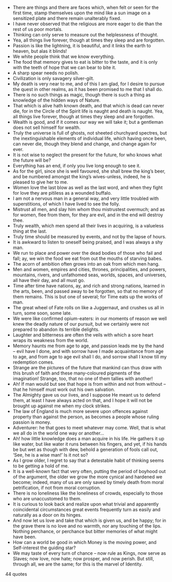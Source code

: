  - There are things and there are faces which, when felt or seen for the first time, stamp themselves upon the mind like a sun image on a sensitized plate and there remain unalterably fixed.
 - I have never observed that the religious are more eager to die than the rest of us poor mortals.
 - Thinking can only serve to measure out the helplessness of thought.
 - Yea, all things live forever, though at times they sleep and are forgotten.
 - Passion is like the lightning, it is beautiful, and it links the earth to heaven, but alas it blinds!
 - We white people think that we know everything.
 - The food that memory gives to eat is bitter to the taste, and it is only with the teeth of hope that we can bear to bite it.
 - A sharp spear needs no polish.
 - Civilization is only savagery silver-gilt.
 - My death is very near to me, and of this I am glad, for I desire to pursue the quest in other realms, as it has been promised to me that I shall do.
 - There is no such things as magic, though there is such a thing as knowledge of the hidden ways of Nature.
 - That which is alive hath known death, and that which is dead can never die, for in the Circle of the Spirit life is naught and death is naught. Yea, all things live forever, though at times they sleep and are forgotten.
 - Wealth is good, and if it comes our way we will take it; but a gentleman does not sell himself for wealth.
 - Truly the universe is full of ghosts, not sheeted churchyard spectres, but the inextinguishable elements of individual life, which having once been, can never die, though they blend and change, and change again for ever.
 - It is not wise to neglect the present for the future, for who knows what the future will be?
 - Everything has an end, if only you live long enough to see it.
 - As for the girl, since she is well favoured, she shall brew the king’s beer, and be numbered amongst the king’s wives-unless, indeed, he is pleased to give her to me.
 - Women love the last blow as well as the last word, and when they fight for love they are pitiless as a wounded buffalo.
 - I am not a nervous man in a general way, and very little troubled with superstitions, of which I have lived to see the folly.
 - Mistrust all men, and slay him whom thou mistrustest overmuch; and as for women, flee from them, for they are evil, and in the end will destroy thee.
 - Truly wealth, which men spend all their lives in acquiring, is a valueless thing at the last.
 - Truly time should be measured by events, and not by the lapse of hours.
 - It is awkward to listen to oneself being praised, and I was always a shy man.
 - We run to place and power over the dead bodies of those who fail and fall; ay, we win the food we eat from out the mouths of starving babes.
 - The acorn of ambition often grows into an oak from which men hang.
 - Men and women, empires and cities, thrones, principalities, and powers, mountains, rivers, and unfathomed seas, worlds, spaces, and universes, all have their day, and all must go.
 - Time after time have nations, ay, and rich and strong nations, learned in the arts, been, and passed away to be forgotten, so that no memory of them remains. This is but one of several; for Time eats up the works of man.
 - The great wheel of Fate rolls on like a Juggernaut, and crushes us all in turn, some soon, some late.
 - We were like confirmed opium-eaters: in our moments of reason we well knew the deadly nature of our pursuit, but we certainly were not prepared to abandon its terrible delights.
 - Laughter and bitterness are often the veils with which a sore heart wraps its weakness from the world.
 - Memory haunts me from age to age, and passion leads me by the hand – evil have I done, and with sorrow have I made acquaintance from age to age, and from age to age evil shall I do, and sorrow shall I know till my redemption comes.
 - Strange are the pictures of the future that mankind can thus draw with this brush of faith and these many-coloured pigments of the imagination! Strange, too, that no one of them tallies with another!
 - Ah! If man would but see that hope is from within and not from without – that he himself must work out his own salvation.
 - The Almighty gave us our lives, and I suppose He meant us to defend them, at least I have always acted on that, and I hope it will not be brought up against me when my clock strikes.
 - The law of England is much more severe upon offences against property than against the person, as becomes a people whose ruling passion is money.
 - Adventurer: he that goes to meet whatever may come. Well, that is what we all do in the world one way or another...
 - Ah! how little knowledge does a man acquire in his life. He gathers it up like water, but like water it runs between his fingers, and yet, if his hands be but wet as though with dew, behold a generation of fools call out, ‘See, he is a wise man!’ Is it not so?
 - As I grow older, I regret to say that a detestable habit of thinking seems to be getting a hold of me.
 - It is a well-known fact that very often, putting the period of boyhood out of the argument, the older we grow the more cynical and hardened we become; indeed, many of us are only saved by timely death from moral petrification, if not from moral corruption.
 - There is no loneliness like the loneliness of crowds, especially to those who are unaccustomed to them.
 - It is curious to look back and realize upon what trivial and apparently coincidental circumstances great events frequently turn as easily and naturally as a door on its hinges.
 - And now let us love and take that which is given us, and be happy; for in the grave there is no love and no warmth, nor any touching of the lips. Nothing perchance, or perchance but bitter memories of what might have been.
 - How can a world be good in which Money is the moving power, and Self-interest the guiding star?
 - We may taste of every turn of chance – now rule as Kings, now serve as Slaves; now love, now hate; now prosper, and now perish. But still, through all, we are the same; for this is the marvel of Identity.

44 quotes